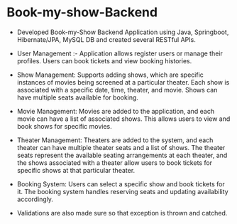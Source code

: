 # Book-my-show-Backend
* Developed Book-my-Show Backend Application using Java, Springboot, Hibernate/JPA, MySQL DB and created several RESTful APIs.

* User Management :-
  Application allows register users or manage their profiles. Users can book tickets and view booking histories.

* Show Management: Supports adding shows, which are specific instances of movies being screened at a particular theater.
  Each show is associated with a specific date, time, theater, and movie.
  Shows can have multiple seats available for booking.

* Movie Management: Movies are added to the application, and each movie can have a list of associated shows.
  This allows users to view and book shows for specific movies.

* Theater Management: Theaters are added to the system, and each theater can have multiple theater seats and a list of shows.
  The theater seats represent the available seating arrangements at each theater,
  and the shows associated with a theater allow users to book tickets for specific shows at that particular theater.

* Booking System: Users can select a specific show and book tickets for it. The booking system handles reserving seats and updating availability accordingly.

* Validations are also made sure so that exception is thrown and catched.

  
